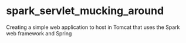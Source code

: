 # spark_servlet_mucking_around
Creating a simple web application to host in Tomcat that uses the Spark web framework and Spring
